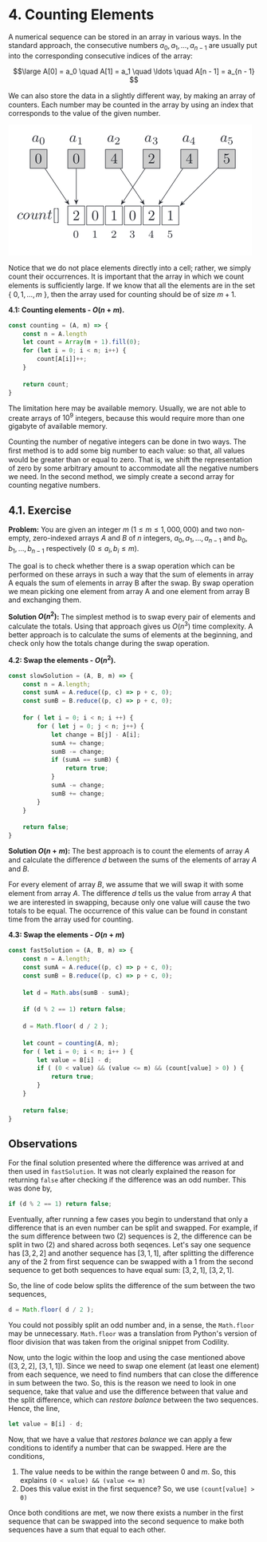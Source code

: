 # 4. Counting Elements

A numerical sequence can be stored in an array in various ways. In the standard approach, the consecutive numbers $a_0, a_1, \ldots, a_{n - 1}$ are usually put into the corresponding consecutive indices of the array:

$$\large
A[0] = a_0 \quad A[1] = a_1 \quad \ldots \quad A[n - 1] = a_{n - 1}
$$

We can also store the data in a slightly diﬀerent way, by making an array of counters. Each number may be counted in the array by using an index that corresponds to the value of the given number.

![Sequence of numbers counted](/.attachments/counter-sequence.png)

Notice that we do not place elements directly into a cell; rather, we simply count their occurrences. It is important that the array in which we count elements is suﬃciently large. If we know that all the elements are in the set { $0, 1, \ldots , m$ }, then the array used for counting should be of size $m + 1$.

**4.1: Counting elements - $O(n + m)$.**
```js
const counting = (A, m) => {
    const n = A.length
    let count = Array(m + 1).fill(0);
    for (let i = 0; i < n; i++) {
        count[A[i]]++;
    }

    return count;
}
```

The limitation here may be available memory. Usually, we are not able to create arrays of $10^9$ integers, because this would require more than one gigabyte of available memory.

Counting the number of negative integers can be done in two ways. The ﬁrst method is to add some big number to each value: so that, all values would be greater than or equal to zero. That is, we shift the representation of zero by some arbitrary amount to accommodate all the negative numbers we need. In the second method, we simply create a second array for counting negative numbers.

## 4.1. Exercise

**Problem:** You are given an integer $m$ $(1 \leq m \leq 1,000,000)$ and two non-empty, zero-indexed arrays $A$ and $B$ of $n$ integers, $a_0, a_1 ,\ldots , a_{n−1}$ and $b_0, b_1, \ldots, b_{n−1}$ respectively $(0 \leq a_i, b_i \leq m)$.

The goal is to check whether there is a swap operation which can be performed on these arrays in such a way that the sum of elements in array A equals the sum of elements in array B after the swap. By swap operation we mean picking one element from array A and one element from array B and exchanging them.

**Solution $O(n^2)$:** The simplest method is to swap every pair of elements and calculate the totals. Using that approach gives us $O(n^3)$ time complexity. A better approach is to calculate the sums of elements at the beginning, and check only how the totals change during the swap operation.

**4.2: Swap the elements - $O(n^2)$.**
```js
const slowSolution = (A, B, m) => {
    const n = A.length;
    const sumA = A.reduce((p, c) => p + c, 0);
    const sumB = B.reduce((p, c) => p + c, 0);

    for ( let i = 0; i < n; i ++) {
        for ( let j = 0; j < n; j++) {
            let change = B[j] - A[i];
            sumA += change;
            sumB -= change;
            if (sumA == sumB) {
                return true;
            }
            sumA -= change;
            sumB += change;
        }
    }

    return false;
}
```

**Solution $O(n + m)$:** The best approach is to count the elements of array $A$ and calculate the diﬀerence $d$ between the sums of the elements of array $A$ and $B$.

For every element of array $B$, we assume that we will swap it with some element from array $A$. The diﬀerence $d$ tells us the value from array $A$ that we are interested in swapping, because only one value will cause the two totals to be equal. The occurrence of this value can be found in constant time from the array used for counting.

**4.3: Swap the elements - $O(n + m)$**
```js
const fastSolution = (A, B, m) => {
    const n = A.length;
    const sumA = A.reduce((p, c) => p + c, 0);
    const sumB = B.reduce((p, c) => p + c, 0);

    let d = Math.abs(sumB - sumA);

    if (d % 2 == 1) return false;

    d = Math.floor( d / 2 );

    let count = counting(A, m);
    for ( let i = 0; i < n; i++ ) {
        let value = B[i] - d;
        if ( (0 < value) && (value <= m) && (count[value] > 0) ) {
            return true;
        }
    }

    return false;
}
```

## Observations

For the final solution presented where the difference was arrived at and then used in `fastSolution`. It was not clearly explained the reason for returning `false` after checking if the difference was an odd number. This was done by,

```js
if (d % 2 == 1) return false;
```

Eventually, after running a few cases you begin to understand that only a difference that is an even number can be split and swapped. For example, if the sum difference between two (2) sequences is 2, the difference can be split in two (2) and shared across both seqences. Let's say one sequence has $[3, 2, 2]$ and another sequence has $[3, 1, 1]$, after splitting the difference any of the 2 from first sequence can be swapped with a 1 from the second sequence to get both sequences to have equal sum: $[3, 2, 1]$, $[3, 2, 1]$.

So, the line of code below splits the difference of the sum between the two sequences,

```js
d = Math.floor( d / 2 );
```

You could not possibly split an odd number and, in a sense, the `Math.floor` may be unnecessary. `Math.floor` was a translation from Python's version of floor division that was taken from the original snippet from Codility.

Now, unto the logic within the loop and using the case mentioned above ($[3, 2, 2]$, $[3, 1, 1]$). Since we need to swap one element (at least one element) from each sequence, we need to find numbers that can close the difference in sum between the two. So, this is the reason we need to look in one sequence, take that value and use the difference between that value and the split difference, which can _restore balance_ between the two sequences. Hence, the line,

```js
let value = B[i] - d;
```

Now, that we have a value that _restores balance_ we can apply a few conditions to identify a number that can be swapped. Here are the conditions,

1. The value needs to be within the range between 0 and $m$. So, this explains `(0 < value) && (value <= m)`
2. Does this value exist in the first sequence? So, we use `(count[value] > 0)`

Once both conditions are met, we now there exists a number in the first sequence that can be swapped into the second sequence to make both sequences have a sum that equal to each other.